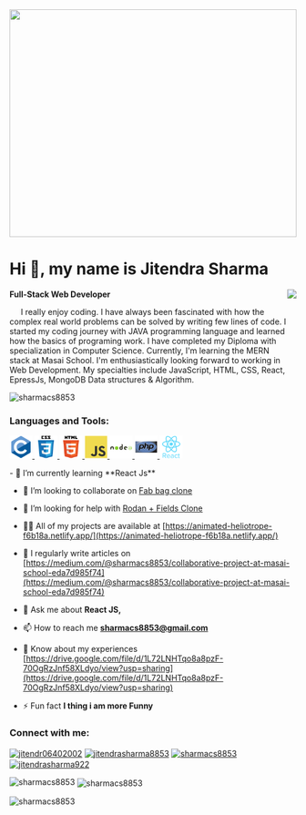 
<img width="100%" height="400px" align="center" src="https://lh3.googleusercontent.com/hCcNyUeKqaV1dfOb2nDSj2GeXJjX2P0H151gA635lisO-uildhPtXSMlpSUgxPUQbRT4vQMRDe3xEl7Av27rJzaH0ajCnpzqlKMBzr9ZEgd_CtM3GUETOSow3nbRJG63m9mzRr3-av3iNVvkDZil4_jU8VIB_InjIhCExXlRRA3sMveTjvKd6kSopr1AyDf1ZeKPLW3vqtA1VfsWXlOAI3IcJU7Tq0oEjZYdOMetSQORRf3G8xPjLBNXDN-wS0SF4Fyoo5EtDhCQF38eAzDzYVNOKcrDtob_HHm_tU-EiHTuASNRKcZsm-BrRXZt74xPlugbtm5prcd0audcYDweaA4wQMbSuodCG9O5c3wZcC4WHhN2kBqrqk0nIdAG6madLGxqP0qt-9G1ik8mMAXV3oQ7igqU_LxtRo5yupZk3pVRa2Kskbl1NF_oFYuf4Rpp6EVAv5DuSzfAB6pDJ1paTfdfPRwo7r1pp2C9ndSDa2aErGiRs3RtkHPYe_Ow_whjqF4y4Ne-RCRvnBeP-rr8e-OQW6VJ4r2csahM9PXiZz7gVkvCvJE2uAuPUszFKnkrRFB6otwAyIYgfrZuwQWGkzxH85hEKW1wOPr0E2mL5wErziZjFBWgaa17fjb23naR0sqjWzyTASQjVzeTgWPTZtvwydeU6rlfCvCPivuJRAkjM2Pca3cJ769nIJ7pzbTCuOB_d6X8OY0Ts8shlzn6eOJdP_gKa2uctuPln06NxLPo6zv58-nJ5A-gg3Y79g=w418-h235-no?authuser=0" />
<h1>Hi 👋, my name is Jitendra Sharma</h2>
 <b>Full-Stack Web Developer</b>


<img border-radius="10px" align="right" height="220px" src="https://media4.giphy.com/media/ndM7oIOjaDQOhMKtF3/giphy.gif?cid=ecf05e47e475q3mx27994b8k2a4118cfpg4e4uea8d7pnmpf&rid=giphy.gif&ct=g" />
<p>  &nbsp;&nbsp;&nbsp;&nbsp;  I really enjoy coding. I have always been fascinated with how the complex real world problems can be solved by writing few lines of code. I started my coding journey with JAVA programming language and learned how the basics of programing work. I have completed my Diploma with specialization in Computer Science. Currently, I'm learning the MERN stack at Masai School. I'm enthusiastically looking forward to working in Web Development. My specialties include JavaScript, HTML, CSS, React, EpressJs, MongoDB Data structures & Algorithm.</p>

<p align="left"> <img src="https://komarev.com/ghpvc/?username=sharmacs8853&label=Profile%20views&color=0e75b6&style=flat" alt="sharmacs8853" /> </p>


<h3 align="left">Languages and Tools:</h3>
<p align="left"> <a href="https://www.cprogramming.com/" target="_blank" rel="noreferrer"> <img src="https://raw.githubusercontent.com/devicons/devicon/master/icons/c/c-original.svg" alt="c" width="40" height="40"/> </a> <a href="https://www.w3schools.com/css/" target="_blank" rel="noreferrer"> <img src="https://raw.githubusercontent.com/devicons/devicon/master/icons/css3/css3-original-wordmark.svg" alt="css3" width="40" height="40"/> </a> <a href="https://www.w3.org/html/" target="_blank" rel="noreferrer"> <img src="https://raw.githubusercontent.com/devicons/devicon/master/icons/html5/html5-original-wordmark.svg" alt="html5" width="40" height="40"/> </a> <a href="https://developer.mozilla.org/en-US/docs/Web/JavaScript" target="_blank" rel="noreferrer"> <img src="https://raw.githubusercontent.com/devicons/devicon/master/icons/javascript/javascript-original.svg" alt="javascript" width="40" height="40"/> </a> <a href="https://nodejs.org" target="_blank" rel="noreferrer"> <img src="https://raw.githubusercontent.com/devicons/devicon/master/icons/nodejs/nodejs-original-wordmark.svg" alt="nodejs" width="40" height="40"/> </a> <a href="https://www.php.net" target="_blank" rel="noreferrer"> <img src="https://raw.githubusercontent.com/devicons/devicon/master/icons/php/php-original.svg" alt="php" width="40" height="40"/> </a> <a href="https://reactjs.org/" target="_blank" rel="noreferrer"> <img src="https://raw.githubusercontent.com/devicons/devicon/master/icons/react/react-original-wordmark.svg" alt="react" width="40" height="40"/> </a> </p>
- 🌱 I’m currently learning **React Js**

- 👯 I’m looking to collaborate on [Fab bag clone](https://dynamic-rugelach-18c69d.netlify.app)

- 🤝 I’m looking for help with [Rodan + Fields Clone](https://sharmacs8853.github.io/RodanField/)

- 👨‍💻 All of my projects are available at [https://animated-heliotrope-f6b18a.netlify.app/](https://animated-heliotrope-f6b18a.netlify.app/)

- 📝 I regularly write articles on [https://medium.com/@sharmacs8853/collaborative-project-at-masai-school-eda7d985f74](https://medium.com/@sharmacs8853/collaborative-project-at-masai-school-eda7d985f74)

- 💬 Ask me about **React JS,**

- 📫 How to reach me **sharmacs8853@gmail.com**

- 📄 Know about my experiences [https://drive.google.com/file/d/1L72LNHTqo8a8pzF-70OgRzJnf58XLdyo/view?usp=sharing](https://drive.google.com/file/d/1L72LNHTqo8a8pzF-70OgRzJnf58XLdyo/view?usp=sharing)

- ⚡ Fun fact **I thing i am more Funny**

<h3 align="left">Connect with me:</h3>
<p align="left">
<a href="https://twitter.com/jitendr06402002" target="blank"><img align="center" src="https://raw.githubusercontent.com/rahuldkjain/github-profile-readme-generator/master/src/images/icons/Social/twitter.svg" alt="jitendr06402002" height="30" width="40" /></a>
<a href="https://linkedin.com/in/jitendrasharma8853" target="blank"><img align="center" src="https://raw.githubusercontent.com/rahuldkjain/github-profile-readme-generator/master/src/images/icons/Social/linked-in-alt.svg" alt="jitendrasharma8853" height="30" width="40" /></a>
<a href="https://codesandbox.com/sharmacs8853" target="blank"><img align="center" src="https://raw.githubusercontent.com/rahuldkjain/github-profile-readme-generator/master/src/images/icons/Social/codesandbox.svg" alt="sharmacs8853" height="30" width="40" /></a>
<a href="https://instagram.com/jitendrasharma922" target="blank"><img align="center" src="https://raw.githubusercontent.com/rahuldkjain/github-profile-readme-generator/master/src/images/icons/Social/instagram.svg" alt="jitendrasharma922" height="30" width="40" /></a>
</p>



<p><img align="left" src="https://github-readme-stats.vercel.app/api/top-langs?username=sharmacs8853&show_icons=true&locale=en&layout=compact" alt="sharmacs8853" /></p>

<p>&nbsp;<img align="center" src="https://github-readme-stats.vercel.app/api?username=sharmacs8853&show_icons=true&locale=en" alt="sharmacs8853" /></p>

<p><img align="center" src="https://github-readme-streak-stats.herokuapp.com/?user=sharmacs8853&" alt="sharmacs8853" /></p>


